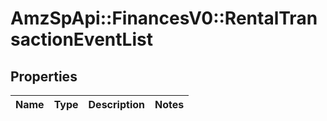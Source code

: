 # AmzSpApi::FinancesV0::RentalTransactionEventList

## Properties
Name | Type | Description | Notes
------------ | ------------- | ------------- | -------------

